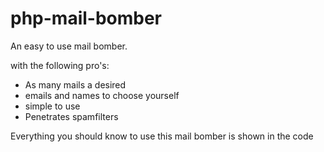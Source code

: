 # php-mail-bomber

An easy to use mail bomber.

with the following pro's:

- As many mails a desired
- emails and names to choose yourself
- simple to use
- Penetrates spamfilters


Everything you should know to use this mail bomber is shown in the code
